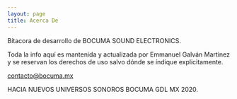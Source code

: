 ```yaml
---
layout: page
title: Acerca De
---
```


Bítacora de desarrollo de BOCUMA SOUND ELECTRONICS. 

Toda la info aquí es mantenida y actualizada por Emmanuel Galván Martinez y se reservan los derechos de uso salvo dónde se índique explicitamente.

contacto@bocuma.mx

HACIA NUEVOS UNIVERSOS SONOROS 
BOCUMA GDL MX 2020.